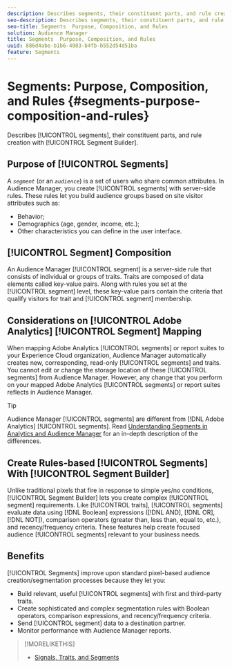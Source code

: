 ```yaml
---
description: Describes segments, their constituent parts, and rule creation with Segment Builder.
seo-description: Describes segments, their constituent parts, and rule creation with Segment Builder.
seo-title: Segments  Purpose, Composition, and Rules
solution: Audience Manager
title: Segments  Purpose, Composition, and Rules
uuid: 886d4abe-b1b6-4983-b4fb-b552d54d51ba
feature: Segments
---
```


# Segments: Purpose, Composition, and Rules {#segments-purpose-composition-and-rules}

Describes [!UICONTROL segments], their constituent parts, and rule creation with [!UICONTROL Segment Builder].

## Purpose of [!UICONTROL Segments]

A *`segment`* (or an *`audience`*) is a set of users who share common attributes. In Audience Manager, you create [!UICONTROL segments] with server-side rules. These rules let you build audience groups based on site visitor attributes such as:

* Behavior;
* Demographics (age, gender, income, etc.);
* Other characteristics you can define in the user interface.

## [!UICONTROL Segment] Composition

An Audience Manager [!UICONTROL segment] is a server-side rule that consists of individual or groups of traits. Traits are composed of data elements called key-value pairs. Along with rules you set at the [!UICONTROL segment] level, these key-value pairs contain the criteria that qualify visitors for trait and [!UICONTROL segment] membership.

## Considerations on [!UICONTROL Adobe Analytics] [!UICONTROL Segment] Mapping

When mapping Adobe Analytics [!UICONTROL segments] or report suites to your Experience Cloud organization, Audience Manager automatically creates new, corresponding, read-only [!UICONTROL segments] and traits. You cannot edit or change the storage location of these [!UICONTROL segments] from Audience Manager. However, any change that you perform on your mapped Adobe Analytics [!UICONTROL segments] or report suites reflects in Audience Manager.

>[!TIP]
>
>Audience Manager [!UICONTROL segments] are different from [!DNL Adobe Analytics] [!UICONTROL segments]. Read [Understanding Segments in Analytics and Audience Manager](https://docs.adobe.com/content/help/en/analytics/integration/audience-analytics/audience-analytics-workflow/aam-analytics-segments.html) for an in-depth description of the differences.

## Create Rules-based [!UICONTROL Segments] With [!UICONTROL Segment Builder]

Unlike traditional pixels that fire in response to simple yes/no conditions, [!UICONTROL Segment Builder] lets you create complex [!UICONTROL segment] requirements. Like [!UICONTROL traits], [!UICONTROL segments] evaluate data using [!DNL Boolean] expressions ([!DNL AND], [!DNL OR], [!DNL NOT]), comparison operators (greater than, less than, equal to, etc.), and recency/frequency criteria. These features help create focused audience [!UICONTROL segments] relevant to your business needs.

## Benefits

[!UICONTROL Segments] improve upon standard pixel-based audience creation/segmentation processes because they let you:

* Build relevant, useful [!UICONTROL segments] with first and third-party traits.
* Create sophisticated and complex segmentation rules with Boolean operators, comparison expressions, and recency/frequency criteria.
* Send [!UICONTROL segment] data to a destination partner.
* Monitor performance with Audience Manager reports.

>[!MORELIKETHIS]
>
>* [Signals, Traits, and Segments](../../reference/signal-trait-segment.md)
